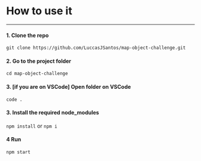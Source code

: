 # How to use it

---

#### 1. Clone the repo
`git clone https://github.com/LuccasJSantos/map-object-challenge.git`

#### 2. Go to the project folder
`cd map-object-challenge`

#### 3. [if you are on VSCode] Open folder on VSCode
`code .`

#### 3. Install the required node_modules
`npm install` or `npm i`

#### 4 Run
`npm start`
